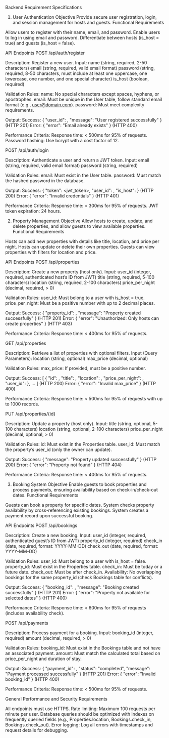 Backend Requirement Specifications
1. User Authentication
Objective
Provide secure user registration, login, and session management for hosts and guests.
Functional Requirements

Allow users to register with their name, email, and password.
Enable users to log in using email and password.
Differentiate between hosts (is_host = true) and guests (is_host = false).

API Endpoints
POST /api/auth/register

Description: Register a new user.
Input:
name (string, required, 2-50 characters)
email (string, required, valid email format)
password (string, required, 8-50 characters, must include at least one uppercase, one lowercase, one number, and one special character)
is_host (boolean, required)


Validation Rules:
name: No special characters except spaces, hyphens, or apostrophes.
email: Must be unique in the User table, follow standard email format (e.g., user@domain.com).
password: Must meet complexity requirements.


Output:
Success: { "user_id": <id>, "message": "User registered successfully" } (HTTP 201)
Error: { "error": "Email already exists" } (HTTP 400)


Performance Criteria:
Response time: < 500ms for 95% of requests.
Password hashing: Use bcrypt with a cost factor of 12.



POST /api/auth/login

Description: Authenticate a user and return a JWT token.
Input:
email (string, required, valid email format)
password (string, required)


Validation Rules:
email: Must exist in the User table.
password: Must match the hashed password in the database.


Output:
Success: { "token": <jwt_token>, "user_id": <id>, "is_host": <boolean> } (HTTP 200)
Error: { "error": "Invalid credentials" } (HTTP 401)


Performance Criteria:
Response time: < 300ms for 95% of requests.
JWT token expiration: 24 hours.




2. Property Management
Objective
Allow hosts to create, update, and delete properties, and allow guests to view available properties.
Functional Requirements

Hosts can add new properties with details like title, location, and price per night.
Hosts can update or delete their own properties.
Guests can view properties with filters for location and price.

API Endpoints
POST /api/properties

Description: Create a new property (host only).
Input:
user_id (integer, required, authenticated host’s ID from JWT)
title (string, required, 5-100 characters)
location (string, required, 2-100 characters)
price_per_night (decimal, required, > 0)


Validation Rules:
user_id: Must belong to a user with is_host = true.
price_per_night: Must be a positive number with up to 2 decimal places.


Output:
Success: { "property_id": <id>, "message": "Property created successfully" } (HTTP 201)
Error: { "error": "Unauthorized: Only hosts can create properties" } (HTTP 403)


Performance Criteria:
Response time: < 400ms for 95% of requests.



GET /api/properties

Description: Retrieve a list of properties with optional filters.
Input (Query Parameters):
location (string, optional)
max_price (decimal, optional)


Validation Rules:
max_price: If provided, must be a positive number.


Output:
Success: [ { "id": <id>, "title": <string>, "location": <string>, "price_per_night": <decimal>, "user_id": <id> }, ... ] (HTTP 200)
Error: { "error": "Invalid max_price" } (HTTP 400)


Performance Criteria:
Response time: < 500ms for 95% of requests with up to 1000 records.



PUT /api/properties/{id}

Description: Update a property (host only).
Input:
title (string, optional, 5-100 characters)
location (string, optional, 2-100 characters)
price_per_night (decimal, optional, > 0)


Validation Rules:
id: Must exist in the Properties table.
user_id: Must match the property’s user_id (only the owner can update).


Output:
Success: { "message": "Property updated successfully" } (HTTP 200)
Error: { "error": "Property not found" } (HTTP 404)


Performance Criteria:
Response time: < 400ms for 95% of requests.




3. Booking System
Objective
Enable guests to book properties and process payments, ensuring availability based on check-in/check-out dates.
Functional Requirements

Guests can book a property for specific dates.
System checks property availability by cross-referencing existing bookings.
System creates a payment record upon successful booking.

API Endpoints
POST /api/bookings

Description: Create a new booking.
Input:
user_id (integer, required, authenticated guest’s ID from JWT)
property_id (integer, required)
check_in (date, required, format: YYYY-MM-DD)
check_out (date, required, format: YYYY-MM-DD)


Validation Rules:
user_id: Must belong to a user with is_host = false.
property_id: Must exist in the Properties table.
check_in: Must be today or a future date.
check_out: Must be after check_in.
Availability: No overlapping bookings for the same property_id (check Bookings table for conflicts).


Output:
Success: { "booking_id": <id>, "message": "Booking created successfully" } (HTTP 201)
Error: { "error": "Property not available for selected dates" } (HTTP 400)


Performance Criteria:
Response time: < 600ms for 95% of requests (includes availability check).



POST /api/payments

Description: Process payment for a booking.
Input:
booking_id (integer, required)
amount (decimal, required, > 0)


Validation Rules:
booking_id: Must exist in the Bookings table and not have an associated payment.
amount: Must match the calculated total based on price_per_night and duration of stay.


Output:
Success: { "payment_id": <id>, "status": "completed", "message": "Payment processed successfully" } (HTTP 201)
Error: { "error": "Invalid booking_id" } (HTTP 400)


Performance Criteria:
Response time: < 500ms for 95% of requests.




General Performance and Security Requirements

All endpoints must use HTTPS.
Rate limiting: Maximum 100 requests per minute per user.
Database queries should be optimized with indexes on frequently queried fields (e.g., Properties.location, Bookings.check_in, Bookings.check_out).
Error logging: Log all errors with timestamps and request details for debugging.

